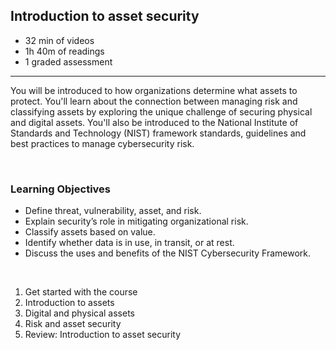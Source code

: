 ## Introduction to asset security

- 32 min of videos
- 1h 40m of readings
- 1 graded assessment

<hr>

You will be introduced to how organizations determine what assets to protect. You'll learn about the connection between managing risk and classifying assets by exploring the unique challenge of securing physical and digital assets. You'll also be introduced to the National Institute of Standards and Technology (NIST) framework standards, guidelines and best practices to manage cybersecurity risk.

<br>

### Learning Objectives

- Define threat, vulnerability, asset, and risk.
- Explain security’s role in mitigating organizational risk.
- Classify assets based on value.
- Identify whether data is in use, in transit, or at rest.
- Discuss the uses and benefits of the NIST Cybersecurity Framework.

<br>

1. Get started with the course
2. Introduction to assets
3. Digital and physical assets
4. Risk and asset security
5. Review: Introduction to asset security
